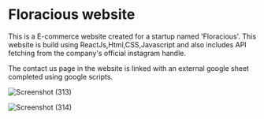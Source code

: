 # Floracious website

This is a E-commerce website created for a startup named 'Floracious'. This website is build using ReactJs,Html,CSS,Javascript and also includes API fetching from the company's
official instagram handle.

The contact us page in the website is linked with an external google sheet completed using google scripts.


![Screenshot (313)](https://user-images.githubusercontent.com/52793422/119832001-6c7bb180-bf1b-11eb-89e3-4ae6c0370b05.png)

![Screenshot (314)](https://user-images.githubusercontent.com/52793422/119832005-6d144800-bf1b-11eb-846c-53c593d6688e.png)
